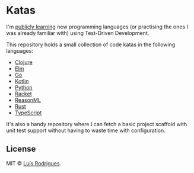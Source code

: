 # Katas

I'm [publicly learning](https://www.swyx.io/writing/learn-in-public/) new programming languages (or practising the ones I was already familiar with) using Test-Driven Development.

This repository holds a small collection of code katas in the following languages:

- [Clojure](clojure)
- [Elm](elm)
- [Go](golang)
- [Kotlin](kotlin)
- [Python](python)
- [Racket](racket)
- [ReasonML](reasonml)
- [Rust](rust)
- [TypeScript](typescript)

It's also a handy repository where I can fetch a basic project scaffold with unit test support without having to waste time with configuration.

## License

MIT © [Luís Rodrigues](https://goblindegook.com).
